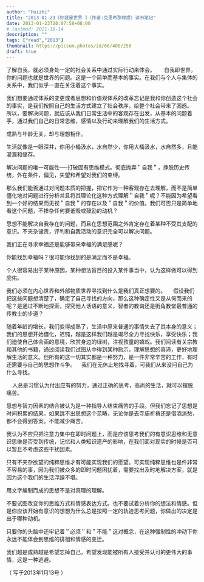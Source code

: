 ```yaml
---
author: "Huizhi"
title: "2013-01-23《你就是世界 》（作者:克里希那穆提）读书笔记"
date: 2013-01-23T20:07:58+08:00
# lastmod: 2021-10-14
description: ""
tags: ["read","2013"]
thumbnail: https://picsum.photos/id/66/400/250
draft: true
---
```


了解自我，就必须身处一定的社会关系中通过实际行动来体会。 
     
自我即世界。你的问题也就是世界的问题。这是一个简单而基本的事实。在我们与个人与集体的关系中，我们似乎一直在关注着这个事实。  

我们想要通过体系的变更或者思想和价值观体系的改革忘记是我和你创造这个社会的事实，是我们按照自己的生活方式建立了社会秩序，给整个社会带来了困惑。  
所以，要解决问题，就应该从我们日常生活中的客观存在出发，从基本的问题着手，通过我们自己的日常思维，感情以及行动来理解我们的生活方式。  

成熟与年龄无关，却与理想相伴。   

生活就像是一眼深井，你用小桶汲水，水自然少，你用大桶汲水，水自然多，且能灌溉和储存。

解决问题的唯一可能性–––打破固有思维模式。彻底抛弃＂自我＂，挣脱历史传统，外在条件，偏见，失望和希望对我们的束缚。  

那么我们能否通过对问题本质的把握，把它作为一种客观存在去理解，而不是简单僵化地对问题进行分析并且将其理论化这种方式理解＂自我＂呢？不能因为希望看到一个好的结果而无视＂自我＂的存在以及＂自我＂的价值。我们可否只是简单地看这个问题，不掺杂任何要诋毁或鼓励的动机？

思想不能解决自我存在的问题，而且在思想范围之外肯定存在着某种不受其支配的意识。不夹杂谴责，评判和自我活动的意识完全可以解决问题。

我们正在寻求幸福还是能够带来幸福的满足感呢？

你能找到幸福吗？很可能你找到的是满足而不是幸福。

个人很容易出于某种原因，某种想法盲目的投入某件事当中，认为这样做可以得到庇佑。

我们必须在内心世界和外部物质世界寻找到什么是我们真正想要的。    
假设我们把这些问题想清楚了，确定了自己寻找的方向，那么这种确定性又是从何而来的呢？是通过不断地探索，探究他人话语的意义，智者的教诲还是街角教堂最普通的传教士的步道？

随着年龄的增长，我们变得成熟了，生活中原来普通的事情失去了其本身的意义；我们的思想开始僵化，迟钝，越是这样我们越是竭尽全力寻找快乐，享受快乐；我们迫使自己体会画的意境，欣赏身边的绿树，注视孩童的嬉戏。我们阅读有关宗教和其他的书籍，通过阅读我们试图从中得到某种启示，理解思想的真谛，更好地理解生活的意义。但所有的这一切其实都是一种努力，是一件非常辛苦的工作，有时还需要与自己的思想作斗争。
  
我们在无休止地找寻着，可我们从来没问自己为什么寻找。 

   
人总是习惯认为付出应有的努力，通过正确的思考，高尚的生活，就可以摆脱痛苦。

思想与智力因素的结合被认为是一种指导人结束痛苦的手段。但我们忘记了思想是时间积累的结果。如果跳不出思想这个范畴，无论你是去寺庙祈祷还是借酒消愁，都不会得到答案，不能减少痛苦。  

我认为不应只把注意力集中在即时问题上，而是应该思考我们的有意识思维和无意识思维是否受到传统，记忆和人类知识遗产的影响，在我们面对现实的时候是否可以暂且不考虑这些干扰因素。  

只有不夹杂欲望的纯粹思维才有可能实现我们的愿望。可实现纯粹思维也是件非常不容易的事，因为我们被众多的即时问题困扰着，需要找出及时地解决方案，就是因为这个我们的生活浮躁不堪。    

用文字编制而成的思想不是对真理的理解。    

不要试图改变你的思维方式和情感表达方式。也不要试着分析你的想法和情感。但是你应该开始有意识的想想为什么总是按照一定的轨迹思考问题，你做出的决定是出于哪种动机。    

只要你的头脑中还牢记着＂必须＂和＂不能＂这对概念，在这种强制性的冲动下你永远不能体会到思维的徘徊和情感的变迁。

我们越是成熟越是希望忘掉自己，希望发现能被所有人接受并认可的更伟大的事情，这是一种逃避。

（ 写于2013年1月13号 ）
